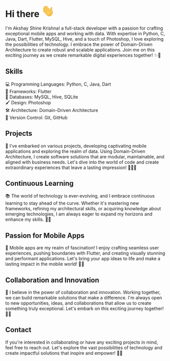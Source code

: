 # Hi there  <img src="https://github.com/AkshayShineKrishna/AkshayShineKrishna/blob/main/wave.gif" width="40px" height="40px" />
I'm Akshay Shine Krishna! a full-stack developer with a passion for crafting exceptional mobile apps and working with data. With expertise in Python, C, Java, Dart, Flutter, MySQL, Hive, and a touch of Photoshop, I love exploring the possibilities of technology. I embrace the power of Domain-Driven Architecture to create robust and scalable applications. Join me on this exciting journey as we create remarkable digital experiences together! ✨🚀

## Skills
💻 Programming Languages: Python, C, Java, Dart  
📱 Frameworks: Flutter  
🔮 Databases: MySQL, Hive, SQLite  
🖌️ Design: Photoshop  
🛠️ Architecture: Domain-Driven Architecture  
🚀 Version Control: Git, GitHub  


## Projects
🌟 I've embarked on various projects, developing captivating mobile applications and exploring the realm of data. Using Domain-Driven Architecture, I create software solutions that are modular, maintainable, and aligned with business needs. Let's dive into the world of code and create extraordinary experiences that leave a lasting impression! 📱🚀✨

## Continuous Learning
📚 The world of technology is ever-evolving, and I embrace continuous learning to stay ahead of the curve. Whether it's mastering new frameworks, refining my architectural skills, or acquiring knowledge about emerging technologies, I am always eager to expand my horizons and enhance my skills. 🧠💡

## Passion for Mobile Apps
📱 Mobile apps are my realm of fascination! I enjoy crafting seamless user experiences, pushing boundaries with Flutter, and creating visually stunning and performant applications. Let's bring your app ideas to life and make a lasting impact in the mobile world! 🌟📱

## Collaboration and Innovation
🤝 I believe in the power of collaboration and innovation. Working together, we can build remarkable solutions that make a difference. I'm always open to new opportunities, ideas, and collaborations that allow us to create something truly exceptional. Let's embark on this exciting journey together! 🌟🚀

## Contact
If you're interested in collaborating or have any exciting projects in mind, feel free to reach out. Let's explore the vast possibilities of technology and create impactful solutions that inspire and empower! 🌌✨

